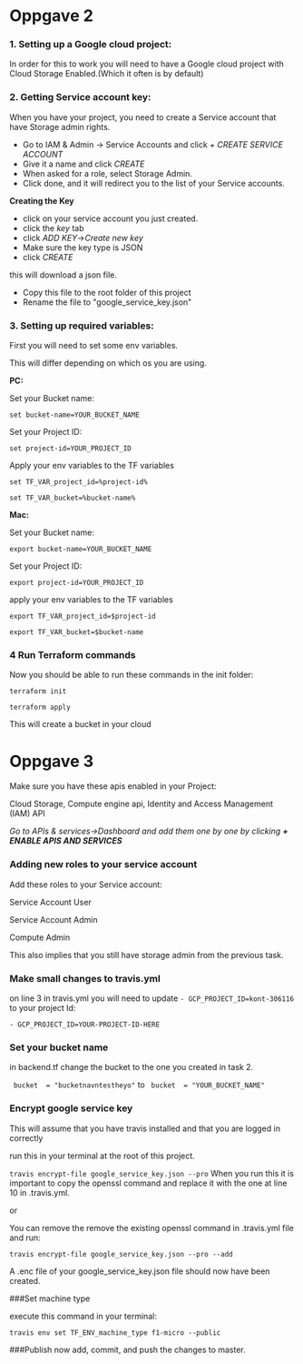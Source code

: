 # Oppgave 2

### 1. Setting up a Google cloud project:
In order for this to work you will need to have a Google cloud project with Cloud Storage Enabled.(Which it often is by default)


### 2. Getting Service account key:
When you have your project,  you need to create a Service account that have Storage admin rights.
- Go to IAM & Admin -> Service Accounts and click *+ CREATE SERVICE ACCOUNT*
- Give it a name and click *CREATE*
- When asked for a role, select Storage Admin.
- Click done, and it will redirect you to the list of your Service accounts.

**Creating the Key**

- click on your service account you just created.
- click the *key* tab
- click *ADD KEY*->*Create new key*
- Make sure the key type is JSON
- click *CREATE*

this will download a json file. 

- Copy this file to the root folder of this project
- Rename the file to "google_service_key.json"



### 3. Setting up required variables:

First you will need to set some env variables.

This will differ depending on which os you are using.

**PC:**

Set your Bucket name:

```set bucket-name=YOUR_BUCKET_NAME```

Set your Project ID:

```set project-id=YOUR_PROJECT_ID```

Apply your env variables to the TF variables 

```set TF_VAR_project_id=%project-id%```

```set TF_VAR_bucket=%bucket-name%```

**Mac:**

Set your Bucket name:

```export bucket-name=YOUR_BUCKET_NAME```

Set your Project ID:

```export project-id=YOUR_PROJECT_ID```

apply your env variables to the TF variables 

```export TF_VAR_project_id=$project-id```

```export TF_VAR_bucket=$bucket-name```

### 4 Run Terraform commands

Now you should be able to run these commands in the init folder:

```terraform init```

```terraform apply```

This will create a bucket in your cloud

# Oppgave 3

Make sure you have these apis enabled in your Project:

Cloud Storage, Compute engine api, Identity and Access Management (IAM) API

*Go to APIs & services->Dashboard and add them one by one by clicking **+ ENABLE APIS AND SERVICES***

### Adding new roles to your service account

Add these roles to your Service account:

Service Account User

Service Account Admin

Compute Admin

This also implies that you still have storage admin from the previous task.

### Make small changes to travis.yml

on line 3 in travis.yml you will need to update ```- GCP_PROJECT_ID=kont-306116``` to your project Id:

```- GCP_PROJECT_ID=YOUR-PROJECT-ID-HERE ```

### Set your bucket name

in backend.tf change the bucket to the one you created in task 2.

``` bucket  = "bucketnavntestheyo"```  to ``` bucket  = "YOUR_BUCKET_NAME"``` 


### Encrypt google service key

This will assume that you have travis installed and that you are logged in correctly

run this in your terminal at the root of this project.

 ```travis encrypt-file google_service_key.json --pro```
 When you run this it is important to copy the openssl command and replace it with the one
 at line 10 in .travis.yml.
 
 or
 
 You can remove the remove the existing openssl command in .travis.yml file and run:
 
  ```travis encrypt-file google_service_key.json --pro --add```
 
A .enc file of your google_service_key.json file should now have been created.

###Set machine type

execute this command in your terminal:

 ```travis env set TF_ENV_machine_type f1-micro --public  ```
 
 ###Publish
 now add, commit, and push the changes to master.
 
 


